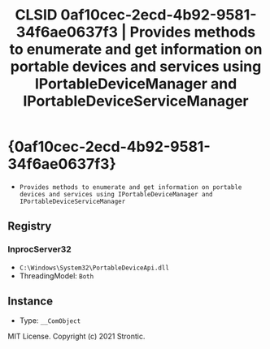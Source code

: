 ﻿---
title: "CLSID 0af10cec-2ecd-4b92-9581-34f6ae0637f3 | Provides methods to enumerate and get information on portable devices and services using IPortableDeviceManager and IPortableDeviceServiceManager"
excerpt: What is COM-Object CLSID 0af10cec-2ecd-4b92-9581-34f6ae0637f3?
---

# {0af10cec-2ecd-4b92-9581-34f6ae0637f3}

* `Provides methods to enumerate and get information on portable devices and services using IPortableDeviceManager and IPortableDeviceServiceManager`

## Registry


### InprocServer32

* `C:\Windows\System32\PortableDeviceApi.dll`
* ThreadingModel: `Both`

## Instance

* Type: `__ComObject`

MIT License. Copyright (c) 2021 Strontic.


